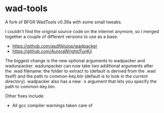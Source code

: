 wad-tools
=========

A fork of BFGR WadTools v0.39a with some small tweaks.

I couldn't find the original source code on the internet anymore, so I merged
together a couple of different versions to use as a base:

* https://github.com/asdfjkluiop/wadpacker
* https://github.com/AuroraWright/FunKii

The biggest change is the new optional arguments to wadpacker and wadunpacker.
wadunpacker can now take two additional arguments after the .wad filename: the
folder to extract to (default is derived from the .wad itself) and the path to
common-key.bin (default is to look in the current directory). wadpacker also
has a new `-k` argument that lets you specify the path to common-key.bin.

Other fixes include:

* All gcc compiler warnings taken care of
